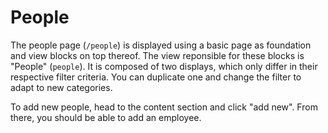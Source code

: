 # People

The people page (`/people`) is displayed using a basic page as foundation and view blocks on top thereof. The view reponsible for these blocks is "People" (`people`). It is composed of two displays, which only differ in their respective filter criteria. You can duplicate one and change the filter to adapt to new categories.

To add new people, head to the content section and click "add new". From there, you should be able to add an employee.